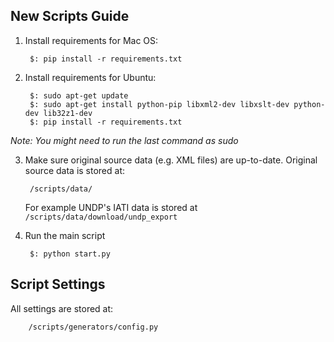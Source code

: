 ## New Scripts Guide

1. Install requirements for Mac OS:

		$: pip install -r requirements.txt

2. Install requirements for Ubuntu:

        $: sudo apt-get update
        $: sudo apt-get install python-pip libxml2-dev libxslt-dev python-dev lib32z1-dev
        $: pip install -r requirements.txt

*Note: You might need to run the last command as sudo*

3. Make sure original source data (e.g. XML files) are up-to-date. Original source data is stored at:

		/scripts/data/

	For example UNDP's IATI data is stored at `/scripts/data/download/undp_export`

4. Run the main script

		$: python start.py

## Script Settings

All settings are stored at:

		/scripts/generators/config.py
